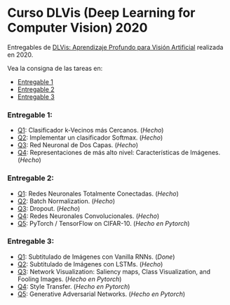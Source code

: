 # Curso DLVis (Deep Learning for Computer Vision) 2020

Entregables de [DLVis: Aprendizaje Profundo para Visión Artificial](https://eva.fing.edu.uy/course/view.php?id=1046) realizada en 2020. 

Vea la consigna de las tareas en:
- [Entregable 1](https://iie.fing.edu.uy/~jlezama/DLVIS2020/entregable1.html)
- [Entregable 2](https://iie.fing.edu.uy/~jlezama/DLVIS2020/entregable2.html)
- [Entregable 3](https://iie.fing.edu.uy/~jlezama/DLVIS2020/entregable3.html)

### Entregable 1:
- [Q1](assignment1_jupyter/knn.ipynb): Clasificador k-Vecinos más Cercanos. (_Hecho_)
- [Q2](assignment1_jupyter/softmax.ipynb): Implementar un clasificador Softmax. (_Hecho_)
- [Q3](assignment1_jupyter/two_layer_net.ipynb): Red Neuronal de Dos Capas. (_Hecho_)
- [Q4](assignment1_jupyter/features.ipynb): Representaciones de más alto nivel: Características de Imágenes. (_Hecho_)

### Entregable 2:
- [Q1](assignment2_jupyter/FullyConnectedNets.ipynb): Redes Neuronales Totalmente Conectadas. (_Hecho_)
- [Q2](assignment2_jupyter/BatchNormalization.ipynb): Batch Normalization. (_Hecho_)
- [Q3](assignment2_jupyter/Dropout.ipynb): Dropout. (_Hecho_)
- [Q4](assignment2_jupyter/ConvolutionalNetworks.ipynb): Redes Neuronales Convolucionales. (_Hecho_)
- [Q5](assignment2_jupyter/TensorFlow.ipynb): PyTorch / TensorFlow on CIFAR-10. (_Hecho en Pytorch_)

### Entregable 3:
- [Q1](assignment3_jupyter/RNN_Captioning.ipynb): Subtitulado de Imágenes con Vanilla RNNs. (_Done_)
- [Q2](assignment3_jupyter/LSTM_Captioning.ipynb): Subtitulado de Imágenes con LSTMs. (_Hecho_)
- [Q3](assignment3_jupyter/NetworkVisualization-TensorFlow.ipynb): Network Visualization: Saliency maps, Class Visualization, and Fooling Images. (_Hecho en Pytorch_)
- [Q4](assignment3_jupyter/StyleTransfer-TensorFlow.ipynb): Style Transfer. (_Hecho en Pytorch_)
- [Q5](assignment3_jupyter/GANs-TensorFlow.ipynb): Generative Adversarial Networks. (_Hecho en Pytorch_)

